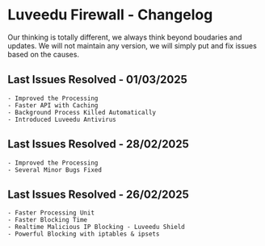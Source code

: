 # Luveedu Firewall - Changelog

Our thinking is totally different, we always think beyond boudaries and updates. We will not maintain any version, we will simply put and fix issues based on the causes.

## Last Issues Resolved - 01/03/2025

```
- Improved the Processing
- Faster API with Caching
- Background Process Killed Automatically
- Introduced Luveedu Antivirus
```

## Last Issues Resolved - 28/02/2025

```
- Improved the Processing
- Several Minor Bugs Fixed
```

## Last Issues Resolved - 26/02/2025

```
- Faster Processing Unit
- Faster Blocking Time
- Realtime Malicious IP Blocking - Luveedu Shield
- Powerful Blocking with iptables & ipsets
```
